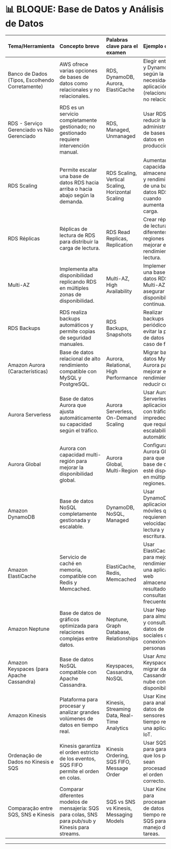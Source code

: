 # 📊 BLOQUE: Base de Datos y Análisis de Datos

| Tema/Herramienta | Concepto breve | Palabras clave para el examen | Ejemplo de uso |
|:---|:---|:---|:---|
| Banco de Dados (Tipos, Escolhendo Corretamente) | AWS ofrece varias opciones de bases de datos como relacionales y no relacionales. | RDS, DynamoDB, Aurora, ElastiCache | Elegir entre RDS y DynamoDB según la necesidad de la aplicación (relacional vs no relacional). |
| RDS - Serviço Gerenciado vs Não Gerenciado | RDS es un servicio completamente gestionado; no gestionado requiere intervención manual. | RDS, Managed, Unmanaged | Usar RDS para reducir la administración de bases de datos en producción. |
| RDS Scaling | Permite escalar una base de datos RDS hacia arriba o hacia abajo según la demanda. | RDS Scaling, Vertical Scaling, Horizontal Scaling | Aumentar la capacidad de almacenamiento y rendimiento de una base de datos RDS cuando aumenta la carga. |
| RDS Réplicas | Réplicas de lectura de RDS para distribuir la carga de lectura. | RDS Read Replicas, Replication | Crear réplicas de lectura en diferentes regiones para mejorar el rendimiento de lectura. |
| Multi-AZ | Implementa alta disponibilidad replicando RDS en múltiples zonas de disponibilidad. | Multi-AZ, High Availability | Implementar una base de datos RDS Multi-AZ para asegurar disponibilidad continua. |
| RDS Backups | RDS realiza backups automáticos y permite copias de seguridad manuales. | RDS Backups, Snapshots | Realizar backups periódicos para evitar la pérdida de datos en caso de fallo. |
| Amazon Aurora (Características) | Base de datos relacional de alto rendimiento compatible con MySQL y PostgreSQL. | Aurora, Relational, High Performance | Migrar bases de datos MySQL a Aurora para mejorar el rendimiento y reducir costos. |
| Aurora Serverless | Base de datos Aurora que ajusta automáticamente su capacidad según el tráfico. | Aurora Serverless, On-Demand Scaling | Usar Aurora Serverless para aplicaciones con tráfico impredecible que requieren escalabilidad automática. |
| Aurora Global | Aurora con capacidad multi-región para mejorar la disponibilidad global. | Aurora Global, Multi-Region | Configurar Aurora Global para que una base de datos esté disponible en múltiples regiones. |
| Amazon DynamoDB | Base de datos NoSQL completamente gestionada y escalable. | DynamoDB, NoSQL, Managed | Usar DynamoDB para aplicaciones móviles que requieren alta velocidad de lectura y escritura. |
| Amazon ElastiCache | Servicio de caché en memoria, compatible con Redis y Memcached. | ElastiCache, Redis, Memcached | Usar ElastiCache para mejorar el rendimiento de una aplicación web almacenando resultados de consultas frecuentes. |
| Amazon Neptune | Base de datos de gráficos optimizada para relaciones complejas entre datos. | Neptune, Graph Database, Relationships | Usar Neptune para almacenar y consultar datos de redes sociales o conexiones de personas. |
| Amazon Keyspaces (para Apache Cassandra) | Base de datos NoSQL compatible con Apache Cassandra. | Keyspaces, Cassandra, NoSQL | Usar Amazon Keyspaces para migrar datos de Cassandra a la nube con alta disponibilidad. |
| Amazon Kinesis | Plataforma para procesar y analizar grandes volúmenes de datos en tiempo real. | Kinesis, Streaming Data, Real-Time Analytics | Usar Kinesis para analizar datos de sensores en tiempo real en una aplicación IoT. |
| Ordenação de Dados no Kinesis e SQS | Kinesis garantiza el orden estricto de los eventos, SQS FIFO permite el orden en colas. | Kinesis Ordering, SQS FIFO, Message Order | Usar SQS FIFO para garantizar que los pedidos sean procesados en el orden correcto. |
| Comparação entre SQS, SNS e Kinesis | Comparar diferentes modelos de mensajería: SQS para colas, SNS para pub/sub y Kinesis para streams. | SQS vs SNS vs Kinesis, Messaging Models | Usar Kinesis para procesamiento de datos en tiempo real y SQS para manejo de tareas. |

---
